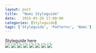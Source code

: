 ```yaml
---
layout: post
title:  "Nomi Styleguide"
date:   2015-05-26 17:00:00
categories: [Styleguide]
tags: ['Styleguide', 'Patterns', 'Nomi']
---
```


<div class="text-block">
Styleguide here
</div>

<div class="images">
	<img src="{{ base.url }}/images/Nomi/styleguide-00.png" />
	<img src="{{ base.url }}/images/Nomi/styleguide-02.png" />
	<img src="{{ base.url }}/images/Nomi/styleguide-03.png" />
	<img src="{{ base.url }}/images/Nomi/styleguide-04.png" />
	<img src="{{ base.url }}/images/Nomi/styleguide-05.png" />
	<img src="{{ base.url }}/images/Nomi/styleguide-06.png" />
	<img src="{{ base.url }}/images/Nomi/styleguide-07.png" />
	<img src="{{ base.url }}/images/Nomi/styleguide-08.png" />
</div>

[jekyll-gh]: https://github.com/jekyll/jekyll
[jekyll]:    http://jekyllrb.com
